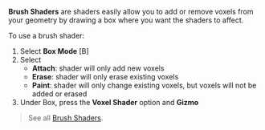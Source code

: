 **Brush Shaders** are shaders easily allow you to add or remove voxels from your geometry by drawing a box where you want the shaders to affect.

To use a brush shader:

1. Select **Box Mode** [B]
2. Select 
    - **Attach**: shader will only add new voxels
    - **Erase**: shader will only erase existing voxels
    - **Paint**: shader will only change existing voxels, but voxels will not be added or erased
3. Under Box, press the **Voxel Shader** option and **Gizmo**

> See all [Brush Shaders](/lachlanmcdonald/magicavoxel-shaders/wiki#brush-shaders).